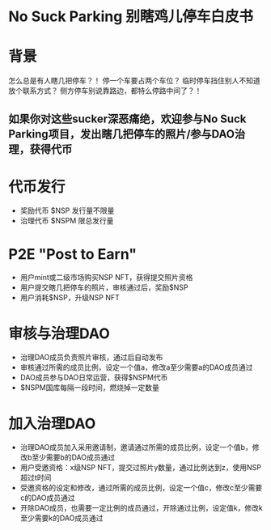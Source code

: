 # No Suck Parking 别瞎鸡儿停车白皮书

# 背景
怎么总是有人瞎几把停车？！
停一个车要占两个车位？
临时停车挡住别人不知道放个联系方式？
侧方停车别说靠路边，都特么停路中间了？！

## 如果你对这些sucker深恶痛绝，欢迎参与No Suck Parking项目，发出瞎几把停车的照片/参与DAO治理，获得代币

# 代币发行
- 奖励代币 $NSP 发行量不限量
- 治理代币 $NSPM 限总发行量

# P2E "Post to Earn"
- 用户mint或二级市场购买NSP NFT，获得提交照片资格
- 用户提交瞎几把停车的照片，审核通过后，奖励$NSP
- 用户消耗$NSP，升级NSP NFT

# 审核与治理DAO

- 治理DAO成员负责照片审核，通过后自动发布
- 审核通过所需的成员比例，设定一个值a，修改a至少需要a的DAO成员通过
- DAO成员参与DAO日常运营，获得$NSPM代币
- $NSPM国库每隔一段时间，燃烧掉一定数量

# 加入治理DAO
- 治理DAO成员加入采用邀请制，邀请通过所需的成员比例，设定一个值b，修改b至少需要b的DAO成员通过
- 用户受邀资格：x级NSP NFT，提交过照片y数量，通过比例达到z，使用NSP超过t时间
- 受邀资格的设定和修改，通过所需的成员比例，设定一个值c，修改c至少需要c的DAO成员通过
- 开除DAO成员，也需要一定比例的成员通过，开除通过比例，设定值k，修改k至少需要k的DAO成员通过
